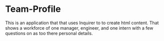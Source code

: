 # Team-Profile

This is an application that that uses Inquirer to to create html content. That shows a workforce of one manager, engineer, and one intern with a few questions on as too there personal details. 